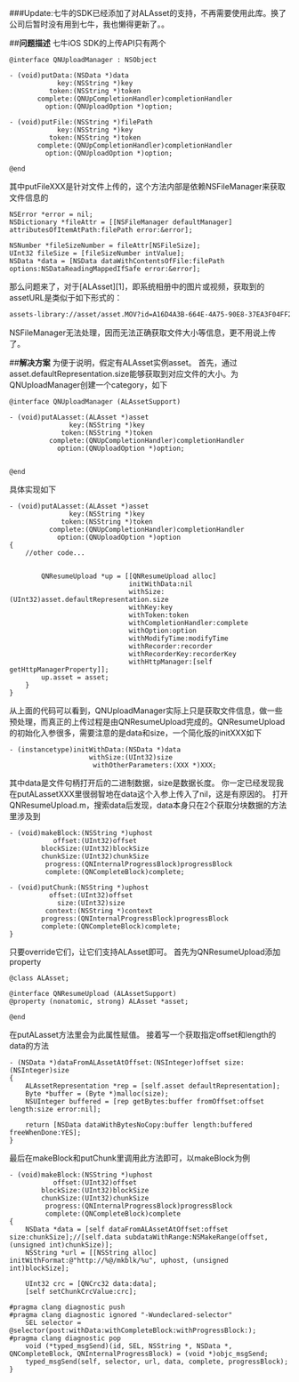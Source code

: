 ###Update:七牛的SDK已经添加了对ALAsset的支持，不再需要使用此库。换了公司后暂时没有用到七牛，我也懒得更新了。。

##**问题描述**
七牛iOS SDK的上传API只有两个
```objc
@interface QNUploadManager : NSObject

- (void)putData:(NSData *)data
            key:(NSString *)key
          token:(NSString *)token
       complete:(QNUpCompletionHandler)completionHandler
         option:(QNUploadOption *)option;

- (void)putFile:(NSString *)filePath
            key:(NSString *)key
          token:(NSString *)token
       complete:(QNUpCompletionHandler)completionHandler
         option:(QNUploadOption *)option;

@end
```
其中putFileXXX是针对文件上传的，这个方法内部是依赖NSFileManager来获取文件信息的
```objc
NSError *error = nil;
NSDictionary *fileAttr = [[NSFileManager defaultManager] attributesOfItemAtPath:filePath error:&error];

NSNumber *fileSizeNumber = fileAttr[NSFileSize];
UInt32 fileSize = [fileSizeNumber intValue];
NSData *data = [NSData dataWithContentsOfFile:filePath options:NSDataReadingMappedIfSafe error:&error];
```
那么问题来了，对于[ALAsset][1]，即系统相册中的图片或视频，获取到的assetURL是类似于如下形式的：
```sh
assets-library://asset/asset.MOV?id=A16D4A3B-664E-4A75-90E8-37EA3F04FF2E&ext=MOV
```
NSFileManager无法处理，因而无法正确获取文件大小等信息，更不用说上传了。

##**解决方案**
为便于说明，假定有ALAsset实例asset。
首先，通过asset.defaultRepresentation.size能够获取到对应文件的大小。为QNUploadManager创建一个category，如下
```objc
@interface QNUploadManager (ALAssetSupport)

- (void)putALasset:(ALAsset *)asset
               key:(NSString *)key
             token:(NSString *)token
          complete:(QNUpCompletionHandler)completionHandler
            option:(QNUploadOption *)option;


@end
```
具体实现如下
```objc
- (void)putALasset:(ALAsset *)asset
               key:(NSString *)key
             token:(NSString *)token
          complete:(QNUpCompletionHandler)completionHandler
            option:(QNUploadOption *)option
{
    //other code...
  
        
        QNResumeUpload *up = [[QNResumeUpload alloc]
                              initWithData:nil
                              withSize:(UInt32)asset.defaultRepresentation.size
                              withKey:key
                              withToken:token
                              withCompletionHandler:complete
                              withOption:option
                              withModifyTime:modifyTime
                              withRecorder:recorder
                              withRecorderKey:recorderKey
                              withHttpManager:[self getHttpManagerProperty]];
        up.asset = asset;
    }
}
```

从上面的代码可以看到，QNUploadManager实际上只是获取文件信息，做一些预处理，而真正的上传过程是由QNResumeUpload完成的。QNResumeUpload的初始化入参很多，需要注意的是data和size，一个简化版的initXXX如下
```objc
- (instancetype)initWithData:(NSData *)data
                    withSize:(UInt32)size
                     withOtherParameters:(XXX *)XXX;
```
其中data是文件句柄打开后的二进制数据，size是数据长度。
你一定已经发现我在putALassetXXX里很弱智地在data这个入参上传入了nil，这是有原因的。
打开QNResumeUpload.m，搜索data后发现，data本身只在2个获取分块数据的方法里涉及到
```objc
- (void)makeBlock:(NSString *)uphost
           offset:(UInt32)offset
        blockSize:(UInt32)blockSize
        chunkSize:(UInt32)chunkSize
         progress:(QNInternalProgressBlock)progressBlock
         complete:(QNCompleteBlock)complete;

- (void)putChunk:(NSString *)uphost
          offset:(UInt32)offset
            size:(UInt32)size
         context:(NSString *)context
        progress:(QNInternalProgressBlock)progressBlock
        complete:(QNCompleteBlock)complete; 
}
```
只要override它们，让它们支持ALAsset即可。
首先为QNResumeUpload添加property
```objc
@class ALAsset;

@interface QNResumeUpload (ALAssetSupport)
@property (nonatomic, strong) ALAsset *asset;

@end
```
在putALasset方法里会为此属性赋值。
接着写一个获取指定offset和length的data的方法
```objc
- (NSData *)dataFromALAssetAtOffset:(NSInteger)offset size:(NSInteger)size
{
    ALAssetRepresentation *rep = [self.asset defaultRepresentation];
    Byte *buffer = (Byte *)malloc(size);
    NSUInteger buffered = [rep getBytes:buffer fromOffset:offset length:size error:nil];
    
    return [NSData dataWithBytesNoCopy:buffer length:buffered freeWhenDone:YES];
}
```
最后在makeBlock和putChunk里调用此方法即可，以makeBlock为例
```objc
- (void)makeBlock:(NSString *)uphost
           offset:(UInt32)offset
        blockSize:(UInt32)blockSize
        chunkSize:(UInt32)chunkSize
         progress:(QNInternalProgressBlock)progressBlock
         complete:(QNCompleteBlock)complete
{
    NSData *data = [self dataFromALAssetAtOffset:offset size:chunkSize];//[self.data subdataWithRange:NSMakeRange(offset, (unsigned int)chunkSize)];
    NSString *url = [[NSString alloc] initWithFormat:@"http://%@/mkblk/%u", uphost, (unsigned int)blockSize];
    
    UInt32 crc = [QNCrc32 data:data];
    [self setChunkCrcValue:crc];
    
#pragma clang diagnostic push
#pragma clang diagnostic ignored "-Wundeclared-selector"
    SEL selector = @selector(post:withData:withCompleteBlock:withProgressBlock:);
#pragma clang diagnostic pop
    void (*typed_msgSend)(id, SEL, NSString *, NSData *, QNCompleteBlock, QNInternalProgressBlock) = (void *)objc_msgSend;
    typed_msgSend(self, selector, url, data, complete, progressBlock);
}
```
